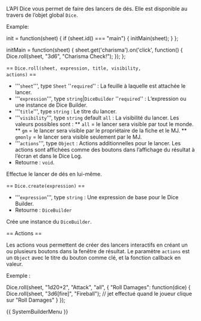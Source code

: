L’API Dice vous permet de faire des lancers de dés. Elle est disponible au travers de l’objet global <code>Dice</code>.

Example:

<syntaxhighlight lang="javascript">
init = function(sheet) {
    if (sheet.id() === "main") {
        initMain(sheet);
    }
};

initMain = function(sheet) {
    sheet.get('charisma').on('click', function() {
        Dice.roll(sheet, "3d6", "Charisma Check!");
    });
};
</syntaxhighlight>

== <code>Dice.roll(sheet, expression, title, visibility, actions)</code> ==

* '''<code>sheet</code>''', type <code>Sheet</code> ''<code>required</code>'' : La feuille à laquelle est attachée le lancer. 
* '''<code>expression</code>''', type <code>string</code>|<code>DiceBuilder</code> ''<code>required</code>'' : L’expression ou une instance de Dice Builder. 
* '''<code>title</code>''', type <code>string</code> : Le titre du lancer. 
* '''<code>visibility</code>''', type <code>string</code> default <code>all</code> : La visibilité du lancer. Les valeurs possibles sont :
** <code>all</code> = le lancer sera visible par tout le monde. 
** <code>gm</code> = le lancer sera visible par le propriétaire de la fiche et le MJ. 
** <code>gmonly</code> = le lancer sera visible seulement par le MJ.
* '''<code>actions</code>''', type <code>Object</code> : Actions additionnelles pour le lancer. Les actions sont affichées comme des boutons dans l’affichage du résultat à l’écran et dans le Dice Log. 
* Retourne : <code>void</code>.

Effectue le lancer de dés en lui-même.

== <code>Dice.create(expression)</code> ==

* '''<code>expression</code>''', type <code>string</code> : Une expression de base pour le Dice Builder.
* Retourne : <code>DiceBuilder</code>

Crée une instance du <code>DiceBuilder</code>.

== Actions ==

Les actions vous permettent de créer des lancers interactifs en créant un ou plusieurs boutons dans la fenêtre de résultat. Le paramètre <code>actions</code> est un <code>Object</code> avec le titre du bouton comme clé, et la fonction callback en valeur.

Exemple :

<syntaxhighlight lang="javascript">
Dice.roll(sheet, "1d20+2", "Attack", "all", {
    "Roll Damages": function(dice) {
        Dice.roll(sheet, "3d6[fire]", "Fireball");  // jet effectué quand le joueur clique sur "Roll Damages"
    }
});
</syntaxhighlight>

{{ SystemBuilderMenu }}